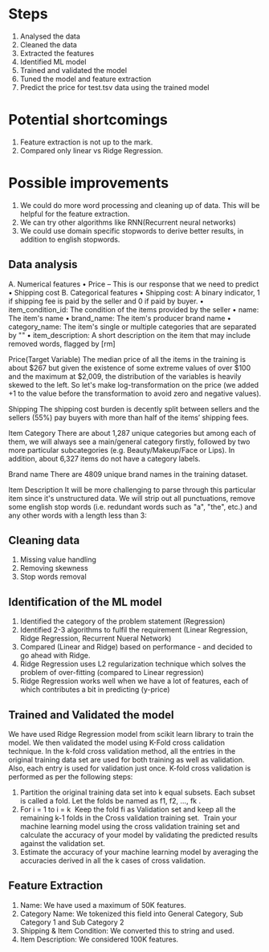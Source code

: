 # Steps
1.	Analysed the data
2.	Cleaned the data
3.	Extracted the features
4.	Identified ML model
5.	Trained and validated the model 
6.	Tuned the model and feature extraction
7.	Predict the price for test.tsv data using the trained model

# Potential shortcomings
1. Feature extraction is not up to the mark.
2. Compared only linear vs Ridge Regression. 

# Possible improvements
1. We could do more word processing and cleaning up of data. This will be helpful for the feature extraction.
2. We can try other algorithms like RNN(Recurrent neural networks)
3. We could use domain specific stopwords to derive better results, in addition to english stopwords.

## Data analysis
A.	Numerical features
•	Price – This is our response that we need to predict
•	Shipping cost
B.	Categorical features
•	Shipping cost: A binary indicator, 1 if shipping fee is paid by the seller and 0 if paid by buyer.
•	item_condition_id: The condition of the items provided by the seller
•	name: The item's name
•	brand_name: The item's producer brand name
•	category_name: The item's single or multiple categories that are separated by "\"
•	item_description: A short description on the item that may include removed words, flagged by [rm]

Price(Target Variable)
The median price of all the items in the training is about \$267 but given the existence of some extreme values of over \$100 and the maximum at \$2,009, the distribution of the variables is heavily skewed to the left. So let's make log-transformation on the price (we added +1 to the value before the transformation to avoid zero and negative values).

Shipping
The shipping cost burden is decently split between sellers and the sellers (55%) pay buyers with more than half of the items’ shipping fees.

Item Category
There are about 1,287 unique categories but among each of them, we will always see a main/general category firstly, followed by two more particular subcategories (e.g. Beauty/Makeup/Face or Lips). In addition, about 6,327 items do not have a category labels. 

Brand name
There are 4809 unique brand names in the training dataset.

Item Description
It will be more challenging to parse through this particular item since it's unstructured data.  We will strip out all punctuations, remove some english stop words (i.e. redundant words such as "a", "the", etc.) and any other words with a length less than 3:

## Cleaning data
1. Missing value handling
2. Removing skewness
3. Stop words removal

## Identification of the ML model
1. Identified the category of the problem statement (Regression)
2. Identified 2-3 algorithms to fulfil the requirement (Linear Regression, Ridge Regression, Recurrent Nueral Network)
3. Compared (Linear and Ridge) based on performance - and decided to go ahead with Ridge.
4. Ridge Regression uses L2 regularization technique which solves the problem of over-fitting (compared to Linear regression)
5. Ridge Regression works well when we have a lot of features, each of which contributes a bit in predicting (y-price)

  
## Trained and Validated the model
We have used Ridge Regression model from scikit learn library to train the model. We then validated the model using K-Fold cross calidation technique.
In the k-fold cross validation method, all the entries in the original training data set are used for both training as well as validation. Also, each entry is used for validation just once. 
K-fold cross validation is performed as per the following steps:
1. Partition the original training data set into k equal subsets. Each subset is called a fold. Let the folds be named as f1, f2, …, fk . 
2. For i = 1 to i = k 
Keep the fold fi as Validation set and keep all the remaining k-1 folds in the Cross validation training set. 
Train your machine learning model using the cross validation training set and calculate the accuracy of your model by validating the predicted results against the validation set.
3. Estimate the accuracy of your machine learning model by averaging the accuracies derived in all the k cases of cross validation. 

  
## Feature Extraction
1. Name: We have used a maximum of 50K features. 
2. Category Name: We tokenized this field into General Category, Sub Category 1 and Sub Category 2
3. Shipping & Item Condition: We converted this to string and used.
4. Item Description: We considered 100K features.
